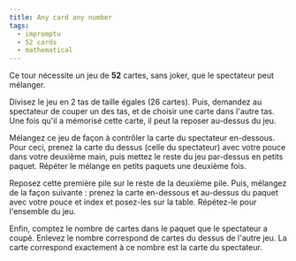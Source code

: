 ```yaml
---
title: Any card any number
tags:
  - impromptu
  - 52 cards
  - mathematical
---
```


Ce tour nécessite un jeu de **52** cartes, sans joker, que le spectateur peut
mélanger.

Divisez le jeu en 2 tas de taille égales (26 cartes). Puis, demandez au
spectateur de couper un des tas, et de choisir une carte dans l'autre tas. Une
fois qu'il a mémorisé cette carte, il peut la reposer au-dessus du jeu.

Mélangez ce jeu de façon à contrôler la carte du spectateur en-dessous. Pour
ceci, prenez la carte du dessus (celle du spectateur) avec votre pouce dans
votre deuxième main, puis mettez le reste du jeu par-dessus en petits paquet.
Répéter le mélange en petits paquets une deuxième fois.

Reposez cette première pile sur le reste de la deuxième pile. Puis, mélangez de
la façon suivante : prenez la carte en-dessous et au-dessus du paquet avec votre
pouce et index et posez-les sur la table. Répétez-le pour l'ensemble du jeu.

Enfin, comptez le nombre de cartes dans le paquet que le spectateur a coupé.
Enlevez le nombre correspond de cartes du dessus de l'autre jeu. La carte
correspond exactement à ce nombre est la carte du spectateur.
